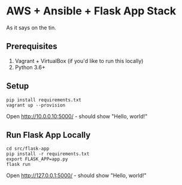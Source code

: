 # AWS + Ansible + Flask App Stack

As it says on the tin.


## Prerequisites

1. Vagrant + VirtualBox (if you'd like to run this locally)
2. Python 3.6+

## Setup

```
pip install requirements.txt
vagrant up --provision
```

Open http://10.0.0.10:5000/ - should show "Hello, world!"

## Run Flask App Locally

```
cd src/flask-app
pip install -r requirements.txt
export FLASK_APP=app.py
flask run
```

Open http://127.0.0.1:5000/ - should show "Hello, world!"
